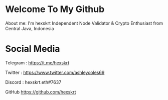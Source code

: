 # Welcome To My Github
About me:
I'm hexskrt Independent Node Validator & Crypto Enthusiast from Central Java, Indonesia

# Social Media

Telegram : https://t.me/hexskrt

Twitter : https://www.twitter.com/ashleycoles69

Discord : hexskrt.eth#7637

GitHub https://github.com/hexskrt
